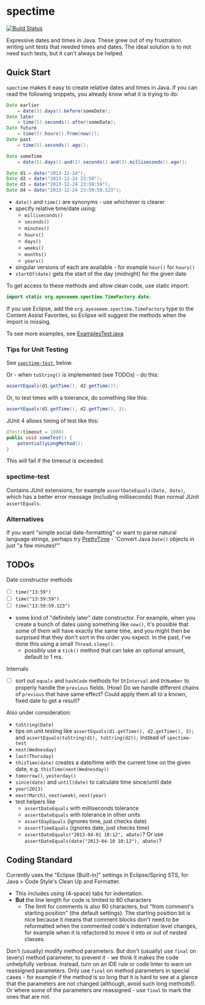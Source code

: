 spectime
========

[![Build Status](https://travis-ci.org/ayeseeem/spectime.svg?branch=master)](https://travis-ci.org/ayeseeem/spectime)

Expressive dates and times in Java. These grew out of my frustration writing
unit tests that needed times and dates. The ideal solution is to not need such
tests, but it can't always be helped.


Quick Start
-----------

`spectime` makes it easy to create relative dates and times in Java. If you can
read the following snippets, you already know what it is trying to do:

```java
Date earlier
    = date(3).days().before(someDate);
Date later
    = time(5).seconds().after(someDate);
Date future
    = time(5).hours().from(now());
Date past
    = time(5).seconds().ago();

Date someTime
    = date(5).days().and(2).seconds().and(3).milliseconds().ago();
```

```java
Date d1 = date("2013-12-24");
Date d2 = date("2013-12-24 23:59");
Date d3 = date("2013-12-24 23:59:59");
Date d4 = date("2013-12-24 23:59:59.123");
```

- `date()` and `time()` are synonyms - use whichever is clearer
- specify relative time/date using:
    - `milliseconds()`
    - `seconds()`
    - `minutes()`
    - `hours()`
    - `days()`
    - `weeks()`
    - `months()`
    - `years()`
- singular versions of each are available - for example `hour()` for `hours()`
- `startOf(date)` gets the start of the day (midnight) for the given date

To get access to these methods and allow clean code, use static import:

```java
import static org.ayeseeem.spectime.TimeFactory.date;
```

If you use Eclipse, add the `org.ayeseeem.spectime.TimeFactory` type to the
Content Assist Favorites, so Eclipse will suggest the methods when the import
is missing.

To see more examples, see
[ExamplesTest.java](https://github.com/ayeseeem/spectime/blob/master/spectime-core/src/test/java/org/ayeseeem/spectime/example/ExamplesTest.java "Examples")


### Tips for Unit Testing

See [`spectime-test`](#spectime-test), below.

Or - when `toString()` is implemented (see TODOs) - do this:

```java
assertEquals(d1.getTime(), d2.getTime());
```

Or, to test times with a tolerance, do something like this:

```java
assertEquals(d1.getTime(), d2.getTime(), 3);
```

JUnit 4 allows timing of test like this:

```java
@Test(timeout = 1000)
public void someTest() {
    potentiallyLongMethod();
}
```

This will fail if the timeout is exceeded.


### <a id="spectime-test">spectime-test</a> ###

Contains JUnit extensions, for example `assertDateEquals(Date, Date)`, which
has a better error message (including milliseconds) than normal JUnit
`assertEquals`.


### Alternatives

If you want "simple social date-formatting" or want to parse natural language
strings, perhaps try
[PrettyTime](http://ocpsoft.org/prettytime/ "PrettyTime - simple social date-formatting") - 'Convert Java `Date()` objects in just "a few minutes!"'


TODOs
-----

Date constructor methods

- [ ] `time("13:59")`
- [ ] `time("13:59:59")`
- [ ] `time("13:59:59.123")`
- some kind of "definitely later" date constructor. For example, when you
create a bunch of dates using something like `now()`, it's possible that some
of them will have exactly the same time, and you might then be surprised that
they don't sort in the order you expect. In the past, I've done this using a
small `Thread.sleep()`.
    - possibly use a `tick()` method that can take an optional amount, default
      to 1 ms.

Internals

- [ ] sort out `equals` and `hashCode` methods for `DtInterval` and `DtNumber`
      to properly handle the `previous` fields. (How) Do we handle different
      chains of `previous` that have same effect? Could apply them all to a
      known, fixed date to get a result?

Also under consideration:

- `toString(Date)`
- tips on unit testing like `assertEquals(d1.getTime(), d2.getTime(), 3);` and
  `assertEquals(toString(d1), toString(d2));` instead of `spectime-test`
- `next(Wednesday)`
- `last(Thursday)`
- `thisTime(date)` creates a date/time with the current time on the given date,
    e.g. `thisTime(next(Wednesday))`
- `tomorrow()`, `yesterday()`
- `since(date)` and `until(date)` to calculate time since/until date
- `year(2013)`
- `next(March)`, `next(week)`, `next(year)`
- test helpers like
    - `assertDateEquals` with milliseconds tolerance
    - `assertDateEquals` with tolerance in other units
    - `assertDayEquals` (ignores time, just checks date)
    - `assertTimeEquals` (ignores date, just checks time)
    - `assertDateEquals("2013-04-01 10:12", aDate)`? Or use
      `assertDateEquals(date("2013-04-10 10:12"), aDate)`?

Coding Standard
---------------

Currently uses the "Eclipse [Built-in]" settings in Eclipse/Spring STS, for
Java > Code Style's Clean Up and Formatter.

- This includes using (4-space) tabs for indentation.
- **But** the line length for code is limited to 80 characters
    - The limit for comments is also 80 characters, but
      "from comment's starting position" (the default settings).
      The starting position bit is nice because it means that comment blocks
      don't need to be reformatted when the commented code's indentation level
      changes, for example when it is refactored to move it into or out of nested
      classes.

Don't (usually) modify method parameters.
But don't (usually) use `final` on (every) method parameter, to prevent
it - we think it makes the code unhelpfully verbose.
Instead, turn on an IDE rule or code linter to warn on reassigned parameters.
Only use `final` on method parameters in special cases - for example if the
method is so long that it is hard to see at a glance that the parameters are
not changed (although, avoid such long methods!). Or where some of the
parameters _are_ reassigned - use `final` to mark the ones that are not.
